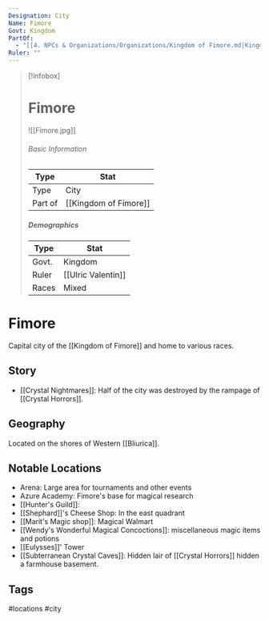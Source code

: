 ```yaml
---
Designation: City
Name: Fimore
Govt: Kingdom
PartOf:
  - "[[4. NPCs & Organizations/Organizations/Kingdom of Fimore.md|Kingdom of Fimore]]"
Ruler: ""
---
```

> [!infobox]
> # Fimore
> ![[Fimore.jpg]]
> ###### Basic Information
> | Type | Stat |
> | ---- | ---- |
> | Type| City |
> | Part of | [[Kingdom of Fimore]] |
> ##### Demographics
> | Type | Stat |
> | ---- | ---- |
> | Govt. | Kingdom |
> | Ruler | [[Ulric Valentin]] |
> |Races|Mixed|

# Fimore
Capital city of the [[Kingdom of Fimore]] and home to various races.

## Story
- [[Crystal Nightmares]]: Half of the city was destroyed by the rampage of [[Crystal Horrors]].

## Geography
Located on the shores of Western [[Bliurica]].
##  Notable Locations
- Arena: Large area for tournaments and other events
- Azure Academy: Fimore's base for magical research
- [[Hunter's Guild]]: 
- [[Shephard]]'s Cheese Shop: In the east quadrant
- [[Marit's Magic shop]]: Magical Walmart
- [[Wendy's Wonderful Magical Concoctions]]: miscellaneous magic items and potions
- [[Eulysses]]' Tower
- [[Subterranean Crystal Caves]]: Hidden lair of [[Crystal Horrors]] hidden a farmhouse basement.

## Tags
#locations #city 
